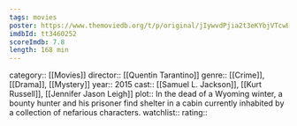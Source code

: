 ```yaml
---
tags: movies
poster: https://www.themoviedb.org/t/p/original/jIywvdPjia2t3eKYbjVTcwBQlG8.jpg
imdbId: tt3460252
scoreImdb: 7.8
length: 168 min
---
```


category:: [[Movies]]
director:: [[Quentin Tarantino]]
genre:: [[Crime]], [[Drama]], [[Mystery]]
year:: 2015
cast:: [[Samuel L. Jackson]], [[Kurt Russell]], [[Jennifer Jason Leigh]]
plot:: In the dead of a Wyoming winter, a bounty hunter and his prisoner find shelter in a cabin currently inhabited by a collection of nefarious characters.
watchlist::
rating::
